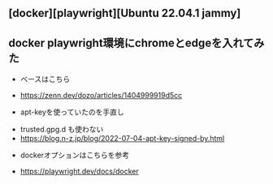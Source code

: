 ## [docker][playwright][Ubuntu 22.04.1 jammy]
## docker playwright環境にchromeとedgeを入れてみた

* ベースはこちら
- https://zenn.dev/dozo/articles/1404999919d5cc

* apt-keyを使っていたのを手直し
- trusted.gpg.d も使わない
- https://blog.n-z.jp/blog/2022-07-04-apt-key-signed-by.html

* dockerオプションはこちらを参考
- https://playwright.dev/docs/docker
